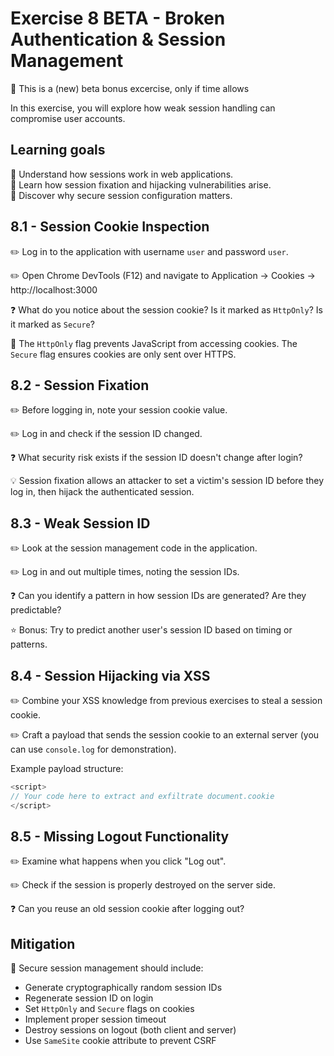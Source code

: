 # Exercise 8 BETA - Broken Authentication & Session Management

:construction: This is a (new) beta bonus excercise, only if time allows

In this exercise, you will explore how weak session handling can compromise user accounts.

## Learning goals
:book: Understand how sessions work in web applications.  
:book: Learn how session fixation and hijacking vulnerabilities arise.  
:book: Discover why secure session configuration matters.  

## 8.1 - Session Cookie Inspection

:pencil2: Log in to the application with username `user` and password `user`.

:pencil2: Open Chrome DevTools (F12) and navigate to Application → Cookies → http://localhost:3000

:question: What do you notice about the session cookie? Is it marked as `HttpOnly`? Is it marked as `Secure`?

:book: The `HttpOnly` flag prevents JavaScript from accessing cookies. The `Secure` flag ensures cookies are only sent over HTTPS.

## 8.2 - Session Fixation

:pencil2: Before logging in, note your session cookie value.

:pencil2: Log in and check if the session ID changed.

:question: What security risk exists if the session ID doesn't change after login?

:bulb: Session fixation allows an attacker to set a victim's session ID before they log in, then hijack the authenticated session.

## 8.3 - Weak Session ID

:pencil2: Look at the session management code in the application.

:pencil2: Log in and out multiple times, noting the session IDs.

:question: Can you identify a pattern in how session IDs are generated? Are they predictable?

:star: Bonus: Try to predict another user's session ID based on timing or patterns.

## 8.4 - Session Hijacking via XSS

:pencil2: Combine your XSS knowledge from previous exercises to steal a session cookie.

:pencil2: Craft a payload that sends the session cookie to an external server (you can use `console.log` for demonstration).

Example payload structure:
```javascript
<script>
// Your code here to extract and exfiltrate document.cookie
</script>
```

## 8.5 - Missing Logout Functionality

:pencil2: Examine what happens when you click "Log out".

:pencil2: Check if the session is properly destroyed on the server side.

:question: Can you reuse an old session cookie after logging out?

## Mitigation

:book: Secure session management should include:
- Generate cryptographically random session IDs
- Regenerate session ID on login
- Set `HttpOnly` and `Secure` flags on cookies
- Implement proper session timeout
- Destroy sessions on logout (both client and server)
- Use `SameSite` cookie attribute to prevent CSRF
